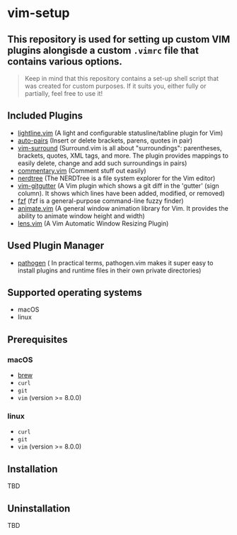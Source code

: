 # vim-setup
## This repository is used for setting up custom VIM plugins alongisde a custom `.vimrc` file that contains various options.
> Keep in mind that this repository contains a set-up shell script that was created for custom purposes. If it suits you, either fully or partially, feel free to use it!

## Included Plugins
- [lightline.vim](https://github.com/itchyny/lightline.vim) (A light and configurable statusline/tabline plugin for Vim)
- [auto-pairs](https://github.com/jiangmiao/auto-pairs) (Insert or delete brackets, parens, quotes in pair)
- [vim-surround](https://github.com/tpope/vim-surround) (Surround.vim is all about "surroundings": parentheses, brackets, quotes, XML tags, and more. The plugin provides mappings to easily delete, change and add such surroundings in pairs)
- [commentary.vim](https://github.com/tpope/vim-commentary) (Comment stuff out easily)
- [nerdtree](https://github.com/preservim/nerdtree) (The NERDTree is a file system explorer for the Vim editor)
- [vim-gitgutter](https://github.com/airblade/vim-gitgutter) (A Vim plugin which shows a git diff in the 'gutter' (sign column). It shows which lines have been added, modified, or removed)
- [fzf](https://github.com/junegunn/fzf) (fzf is a general-purpose command-line fuzzy finder)
- [animate.vim](https://github.com/camspiers/animate.vim) (A general window animation library for Vim. It provides the ability to animate window height and width)
- [lens.vim](https://github.com/camspiers/lens.vim) (A Vim Automatic Window Resizing Plugin)

## Used Plugin Manager
- [pathogen](https://github.com/tpope/vim-pathogen) ( In practical terms, pathogen.vim makes it super easy to install plugins and runtime files in their own private directories)

## Supported operating systems
- macOS
- linux

## Prerequisites
### macOS
- [brew](https://brew.sh/)
- `curl`
- `git`
- `vim` (version >= 8.0.0)
### linux
- `curl`
- `git`
- `vim` (version >= 8.0.0)

## Installation
TBD

## Uninstallation
TBD
